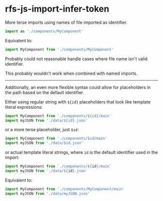 # rfs-js-import-infer-token

More terse imports using names of file imported as identifier.

```js
import as './components/MyComponent'
```

Equivalent to:

```js
import MyComponent from './components/MyComponent'
```

Probably could not reasonable handle cases where file name isn't valid identifier.

This probably wouldn't work when combined with named imports.

---

Additionally, an even more flexible syntax could allow for placeholders in the path based on the default identifier.

Either using regular string with `${id}` placeholders that look like template literal expressions:

```js
import MyComponent from './components/${id}/main'
import myJSON from './data/${id}.json'
```

or a more terse placeholder, just `$id`:

```js
import MyComponent from './components/$id/main'
import myJSON from './data/$id.json'
```

or actual template literal strings, where `id` is the default identifier used in the import:

```js
import MyComponent from `./components/${id}/main`
import myJSON from `./data/${id}.json`
```

Equivalent to:

```js
import MyComponent from './components/MyComponent/main'
import myJSON from './data/myJSON.json'
```
